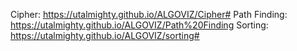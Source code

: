 Cipher: https://utalmighty.github.io/ALGOVIZ/Cipher#
Path Finding: https://utalmighty.github.io/ALGOVIZ/Path%20Finding
Sorting: https://utalmighty.github.io/ALGOVIZ/sorting#
